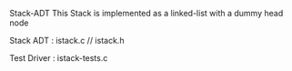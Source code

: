 Stack-ADT
This Stack is implemented as a linked-list with a dummy head node

Stack ADT : istack.c // istack.h

Test Driver : istack-tests.c

